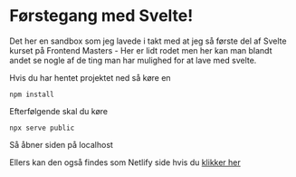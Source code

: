# Førstegang med Svelte! 

Det her en sandbox som jeg lavede i takt med at jeg så første del af Svelte kurset på Frontend Masters - Her er lidt rodet men her kan man blandt andet se nogle af de ting man har mulighed for at lave med svelte.

Hvis du har hentet projektet ned så køre en

```
npm install 
```

Efterfølgende skal du køre
```
npx serve public
```
Så åbner siden på localhost 

Ellers kan den også findes som Netlify side hvis du
[klikker her](sveltesandbox.netlify.app)